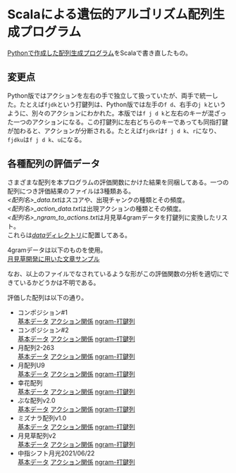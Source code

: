 # Scalaによる遺伝的アルゴリズム配列生成プログラム

[Pythonで作成した配列生成プログラム](https://github.com/Harsiharsi/python-ga-layout)をScalaで書き直したもの。


## 変更点

Python版ではアクションを左右の手で独立して扱っていたが、両手で統一した。たとえば`fjdk`という打鍵列は、Python版では左手の`f d`、右手の`j k`というように、別々のアクションにわかれた。本版では`f j d k`と左右のキーが混ざった一つのアクションになる。この打鍵列に左右どちらのキーであっても同指打鍵が加わると、アクションが分断される。たとえば`fjdkr`は`f j d k`、`r`になり、`fjdku`は`f j d k`、`u`になる。


## 各種配列の評価データ

さまざまな配列を本プログラムの評価関数にかけた結果を同梱してある。一つの配列につき評価結果のファイルは3種類ある。  
*<配列名>\_data.txt*はスコアや、出現チャンクの種類とその頻度。  
*<配列名>\_action_data.txt*は出現アクションの種類とその頻度。  
*<配列名>\_ngram_to_actions.txt*は月見草4gramデータを打鍵列に変換したリスト。  
これらは[*data*ディレクトリ](https://github.com/Harsiharsi/scala-ga-layout/tree/main/data)に配置してある。

4gramデータは以下のものを使用。  
[月見草開発に用いた文章サンプル](https://w.atwiki.jp/keylay/pages/16.html)

なお、以上のファイルでなされているような形がこの評価関数の分析を適切にできているかどうかは不明である。

評価した配列は以下の通り。  
- コンポジション#1  
  [基本データ](https://github.com/Harsiharsi/scala-ga-layout/blob/main/data/compositionno1_data.txt)
  [アクション関係](https://github.com/Harsiharsi/scala-ga-layout/blob/main/data/compositionno1_action_data.txt)
  [ngram-打鍵列](https://github.com/Harsiharsi/scala-ga-layout/blob/main/data/compositionno1_ngram_to_actions.txt)
- コンポジション#2  
  [基本データ](https://github.com/Harsiharsi/scala-ga-layout/blob/main/data/compositionno2_data.txt)
  [アクション関係](https://github.com/Harsiharsi/scala-ga-layout/blob/main/data/compositionno2_action_data.txt)
  [ngram-打鍵列](https://github.com/Harsiharsi/scala-ga-layout/blob/main/data/compositionno2_ngram_to_actions.txt)
- 月配列2-263  
  [基本データ](https://github.com/Harsiharsi/scala-ga-layout/blob/main/data/tsuki2-263_data.txt)
  [アクション関係](https://github.com/Harsiharsi/scala-ga-layout/blob/main/data/tsuki2-263_action_data.txt)
  [ngram-打鍵列](https://github.com/Harsiharsi/scala-ga-layout/blob/main/data/tsuki2-263_ngram_to_actions.txt)
- 月配列U9  
  [基本データ](https://github.com/Harsiharsi/scala-ga-layout/blob/main/data/tsukiU9_data.txt)
  [アクション関係](https://github.com/Harsiharsi/scala-ga-layout/blob/main/data/tsukiU9_action_data.txt)
  [ngram-打鍵列](https://github.com/Harsiharsi/scala-ga-layout/blob/main/data/tsukiU9_ngram_to_actions.txt)
- 幸花配列  
  [基本データ](https://github.com/Harsiharsi/scala-ga-layout/blob/main/data/yukika_data.txt)
  [アクション関係](https://github.com/Harsiharsi/scala-ga-layout/blob/main/data/yukika_action_data.txt)
  [ngram-打鍵列](https://github.com/Harsiharsi/scala-ga-layout/blob/main/data/yukika_ngram_to_actions.txt)
- ぶな配列v2.0  
  [基本データ](https://github.com/Harsiharsi/scala-ga-layout/blob/main/data/buna2.0_data.txt)
  [アクション関係](https://github.com/Harsiharsi/scala-ga-layout/blob/main/data/buna2.0_action_data.txt)
  [ngram-打鍵列](https://github.com/Harsiharsi/scala-ga-layout/blob/main/data/buna2.0_ngram_to_actions.txt)
- ミズナラ配列v1.0  
  [基本データ](https://github.com/Harsiharsi/scala-ga-layout/blob/main/data/mizunara1.0_data.txt)
  [アクション関係](https://github.com/Harsiharsi/scala-ga-layout/blob/main/data/mizunara1.0_action_data.txt)
  [ngram-打鍵列](https://github.com/Harsiharsi/scala-ga-layout/blob/main/data/mizunara1.0_ngram_to_actions.txt)
- 月見草配列v2  
  [基本データ](https://github.com/Harsiharsi/scala-ga-layout/blob/main/data/tsukimisou_data.txt)
  [アクション関係](https://github.com/Harsiharsi/scala-ga-layout/blob/main/data/tsukimisou_action_data.txt)
  [ngram-打鍵列](https://github.com/Harsiharsi/scala-ga-layout/blob/main/data/tsukimisou_ngram_to_actions.txt)
- 中指シフト月光2021/06/22  
  [基本データ](https://github.com/Harsiharsi/scala-ga-layout/blob/main/data/gekkou20210622_data.txt)
  [アクション関係](https://github.com/Harsiharsi/scala-ga-layout/blob/main/data/gekkou20210622_action_data.txt)
  [ngram-打鍵列](https://github.com/Harsiharsi/scala-ga-layout/blob/main/data/gekkou20210622_ngram_to_actions.txt)
